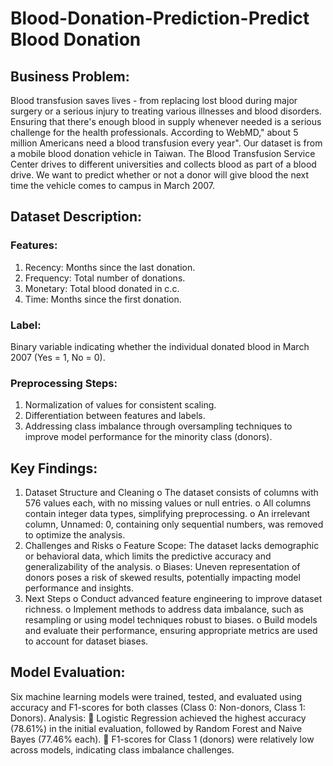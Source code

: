 # Blood-Donation-Prediction-Predict Blood Donation

## Business Problem:
Blood transfusion saves lives - from replacing lost blood during major surgery or a serious injury to treating various illnesses and blood disorders. Ensuring that there's enough blood in supply whenever needed is a serious challenge for the health professionals. According to WebMD," about 5 million Americans need a blood transfusion every year". Our dataset is from a mobile blood donation vehicle in Taiwan. The Blood Transfusion Service Center drives to different universities and collects blood as part of a blood drive. We want to predict whether or not a donor will give blood the next time the vehicle comes to campus in March 2007.

## Dataset Description:
### Features:
  1. Recency: Months since the last donation.
  2. Frequency: Total number of donations.
  3. Monetary: Total blood donated in c.c.
  4. Time: Months since the first donation.

### Label:
  Binary variable indicating whether the individual donated blood in March 2007 (Yes = 1, No = 0).

### Preprocessing Steps:
  1. Normalization of values for consistent scaling.
  2. Differentiation between features and labels.
  3. Addressing class imbalance through oversampling techniques to improve model performance for the minority class (donors).

## Key Findings:
  1. Dataset Structure and Cleaning
    o The dataset consists of columns with 576 values each, with no missing values or null entries.
    o All columns contain integer data types, simplifying preprocessing.
    o An irrelevant column, Unnamed: 0, containing only sequential numbers, was removed to optimize the analysis.
  2. Challenges and Risks
    o Feature Scope: The dataset lacks demographic or behavioral data, which limits the predictive accuracy and generalizability of the analysis.
    o Biases: Uneven representation of donors poses a risk of skewed results, potentially impacting model performance and insights.
  3. Next Steps
    o Conduct advanced feature engineering to improve dataset richness.
    o Implement methods to address data imbalance, such as resampling or using model techniques robust to biases.
    o Build models and evaluate their performance, ensuring appropriate metrics are used to account for dataset biases.

## Model Evaluation:
  Six machine learning models were trained, tested, and evaluated using accuracy and F1-scores for both classes (Class 0: Non-donors, Class 1: Donors).
  Analysis:
          Logistic Regression achieved the highest accuracy (78.61%) in the initial evaluation, followed by Random Forest and Naive Bayes (77.46% each).
          F1-scores for Class 1 (donors) were relatively low across models, indicating class imbalance challenges.
